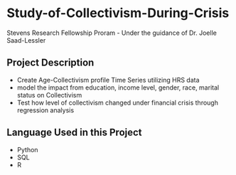 # Study-of-Collectivism-During-Crisis
Stevens Research Fellowship Proram - Under the guidance of Dr. Joelle Saad-Lessler

## Project Description
* Create Age-Collectivism profile Time Series utilizing HRS data
* model the impact from education, income level, gender, race, marital status on Collectivism
* Test how level of collectivism changed under financial crisis through regression analysis
## Language Used in this Project
* Python
* SQL
* R
